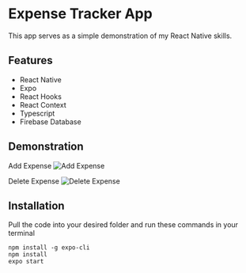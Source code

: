 # Expense Tracker App
This app serves as a simple demonstration of my React Native skills.

## Features
- React Native
- Expo
- React Hooks
- React Context
- Typescript
- Firebase Database

## Demonstration
Add Expense
![Add Expense](https://media.giphy.com/media/QmVat2dOKkufICMr2z/giphy.gif)

Delete Expense
![Delete Expense](https://media.giphy.com/media/6vj462etj3dQjlujF8/giphy.gif)



## Installation
Pull the code into your desired folder and run these commands in your terminal
```
npm install -g expo-cli
npm install
expo start
```
